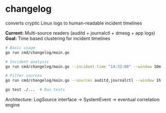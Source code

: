 # changelog

converts cryptic Linux logs to human-readable incident timelines

**Current:** Multi-source readers (auditd + journalctl + dmesg + app logs)  
**Goal:** Time based clustering for incident timelines

```bash
# Basic usage
go run cmd/changelog/main.go

# Incident analysis  
go run cmd/changelog/main.go --incident-time "14:32:00" --window 10m

# Filter sources
go run cmd/changelog/main.go --sources auditd,journalctl --window 1h

go test ./...  # Run tests
```

Architecture: LogSource interface -> SystemEvent -> eventual correlation engine
